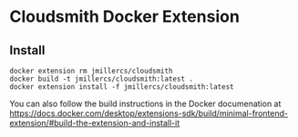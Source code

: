 # Cloudsmith Docker Extension

## Install
```
docker extension rm jmillercs/cloudsmith
docker build -t jmillercs/cloudsmith:latest .
docker extension install -f jmillercs/cloudsmith:latest
```

You can also follow the build instructions in the Docker documenation at
https://docs.docker.com/desktop/extensions-sdk/build/minimal-frontend-extension/#build-the-extension-and-install-it